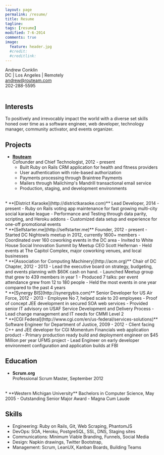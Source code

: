 ```yaml
---
layout: page
permalink: /resume/
title: Resume
tagline:
tags: [resume]
modified: 7-6-2014
comments: true
image:
  feature: header.jpg
  #credit:
  #creditlink:
---
```


Andrew Conklin  
DC | Los Angeles | Remotely  
[andrew@routeam.com](mailto:andrew@routeam.com)  
202-288-5595  
<br />
<!-- [Download PDF](../andrewconklin-resume.pdf) -->

Interests
---------
To positively and irrevocably impact the world with a diverse set skills honed over time as a software engineer, web developer, technology manager, community activator, and events organizer.


Projects
--------

*   **[Routeam](http://routeam.com)**  
    Cofounder and Chief Technologist, 2012 - present  
    -   Built Ruby on Rails CRM application for health and fitness providers  
    -   User authentication with role-based authorization  
    -   Payments processing through Braintree Payments  
    -   Mailers through Mailchimp's Mandrill transactional email service
    -   Production, staging, and development environments  
<br>
*   **[District Karaoke](http://districtkaraoke.com)**  
    Lead Developer, 2014 - present  
    -   Ruby on Rails voting app maintenance for fast growing multi-city social karaoke league  
    -   Performance and Testing through data parity, scripting, and Heroku addons  
    -   Customized data setup and experience for one-off promotional events  
<br>
*   **[Selfstarter.me](http://selfstarter.me)**  
    Founder, 2012 - present  
    -   Started DC Nightowls meetup in 2012, currently 1600+ members  
    -   Coordinated over 160 coworking events in the DC area  
    -   Invited to White House Social Innovation Summit by Meetup CEO Scott Heifernan  
    -   Held events at The Capitol Complex, major coworking venues, and local businesses  
<br>
*   **[Association for Computing Machinery](http://acm.org)**  
    Chair of DC Chapter, 2012 - 2013  
    -   Lead the executive board on strategy, budgeting, and events planning with $60K cash on hand.  
    -   Launched Meetup group that grew to 439 members in year 1  
    -   Produced 7 talks: per event attendance grew from 12 to 180 people  
    -   Held the most events in one year compared to the past 4 years  
<br>
*   **[Synergy BIS](http://synergybis.com)**  
    Senior Developer for US Air Force, 2012 - 2013  
    -   Employee No 7, helped scale to 20 employees  
    -   Proof of concept JEE development in secured SOA web services  
    -   Provided senior IT advisory on USAF Service Development and Delivery Process  
    -   Lead change management and IT needs for CMMI Level 2  
<br>
*   **[CGI Federal](http://www.cgi.com/en/us-federal/services-solutions)**  
    Software Engineer for Department of Justice, 2009 - 2012  
    -   Client facing C++ and JEE developer for CGI Momentum Financials web application product  
    -   Primary production ready build and deployment engineer on $45 Million per year UFMS project  
    -   Lead Engineer on early developer environment configuration and application builds at FBI

Education
---------

*   **Scrum.org**  
    Professional Scrum Master, September 2012  
<br>
*   **Western Michigan University**  
    Bachelors in Computer Science, May 2005  
    - Outstanding Senior Major Award  
    - Magna Cum Laude


Skills
------

*   Engineering: Ruby on Rails, Git, Web Scraping, PhantomJS
*   DevOps: SOA, Heroku, PostgreSQL, SSL, DNS, Staging sites
*   Communications: Minimum Viable Branding, Funnels, Social Media
*   Design: Napkin drawings, Twitter Bootstrap,
*   Management: Scrum, LeanUX, Kanban Boards, Building Teams
